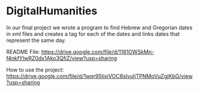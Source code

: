 # DigitalHumanities
In our final project we wrote a program to find Hebrew and Gregorian dates in xml files and creates a tag for each of the dates and links dates that represent the same day. 

README File:
https://drive.google.com/file/d/1181OWSkMn-f4nkfYlwRZ0dx1Ako3QfiZ/view?usp=sharing

How to use the project:
https://drive.google.com/file/d/1wqr95IixjVOC8slvuIjTPNMoVuZgjKbG/view?usp=sharing
